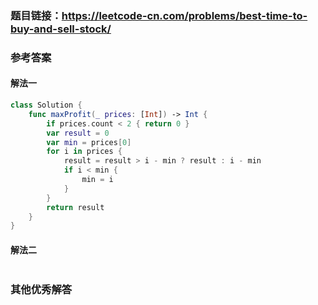 ### 题目链接：https://leetcode-cn.com/problems/best-time-to-buy-and-sell-stock/

### 参考答案

#### 解法一

```swift
class Solution {
    func maxProfit(_ prices: [Int]) -> Int {
        if prices.count < 2 { return 0 }
        var result = 0
        var min = prices[0]
        for i in prices {
            result = result > i - min ? result : i - min
            if i < min {
                min = i
            }
        }
        return result
    }
}
```
#### 解法二

```

```

### 其他优秀解答
```

```